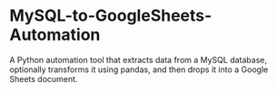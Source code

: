 # MySQL-to-GoogleSheets-Automation
A Python automation tool that extracts data from a MySQL database, optionally transforms it using pandas, and then drops it into a Google Sheets document.

